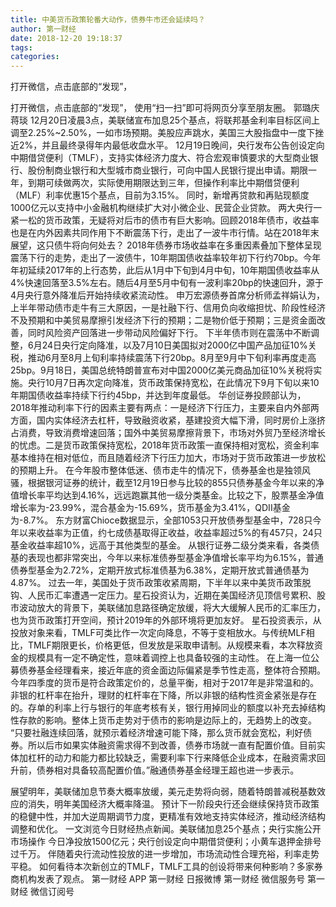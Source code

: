 ```yaml
---
title: 中美货币政策轮番大动作，债券牛市还会延续吗？
author: 第一财经
date: 2018-12-20 19:18:37
tags: 
categories: 
---
```

打开微信，点击底部的“发现”，
<!-- more -->
打开微信，点击底部的“发现”，
使用“扫一扫”即可将网页分享至朋友圈。
郭璐庆
蒋琰
12月20日凌晨3点，美联储宣布加息25个基点，将联邦基金利率目标区间上调至2.25%~2.50%，一如市场预期。美股应声跳水，美国三大股指盘中一度下挫近2%，并且最终录得年内最低收盘水平。
12月19日晚间，央行发布公告创设定向中期借贷便利（TMLF），支持实体经济力度大、符合宏观审慎要求的大型商业银行、股份制商业银行和大型城市商业银行，可向中国人民银行提出申请。期限一年，到期可续做两次，实际使用期限达到三年，但操作利率比中期借贷便利（MLF）利率优惠15个基点，目前为3.15%。
同时，新增再贷款和再贴现额度1000亿元以支持中小金融机构继续扩大对小微企业、民营企业贷款。
两大央行一紧一松的货币政策，无疑将对后市的债市有巨大影响。回顾2018年债市，收益率也是在内外因素共同作用下不断震荡下行，走出了一波牛市行情。站在2018年末展望，这只债牛将向何处去？
2018年债券市场收益率在多重因素叠加下整体呈现震荡下行的走势，走出了一波债牛，10年期国债收益率较年初下行约70bp。今年年初延续2017年的上行态势，此后从1月中下旬到4月中旬，10年期国债收益率从4%快速回落至3.5%左右。随后4月至5月中旬有一波利率20bp的快速回升，源于4月央行意外降准后开始持续收紧流动性。
申万宏源债券首席分析师孟祥娟认为，上半年带动债市走牛有三大原因，一是社融下行、信用负向收缩担忧、阶段性经济不及预期和中美贸易摩擦引发经济下行的预期；二是物价低于预期；三是资金面改善，同时风险资产回落进一步带动风险偏好下行。
下半年债市则在震荡中不断调整，6月24日央行定向降准，以及7月10日美国拟对2000亿中国产品加征10%关税，推动6月至8月上旬利率持续震荡下行20bp。8月至9月中下旬利率再度走高25bp。9月18日，美国总统特朗普宣布对中国2000亿美元商品加征10%关税将实施。央行10月7日再次定向降准，货币政策保持宽松，在此情况下9月下旬以来10年期国债收益率持续下行约45bp，并达到年度最低。
华创证券投顾部认为，2018年推动利率下行的因素主要有两点：一是经济下行压力，主要来自内外部两方面，国内实体经济去杠杆，导致融资收紧，基建投资大幅下滑，同时房价上涨挤占消费，导致消费增速回落；国外中美贸易摩擦背景下，市场对外贸乃至经济增长的忧虑。二是货币政策保持宽松，2018年货币政策一直保持相对宽松，资金利率基本维持在相对低位，而且随着经济下行压力加大，市场对于货币政策进一步放松的预期上升。
在今年股市整体低迷、债市走牛的情况下，债券基金也是独领风骚，根据银河证券的统计，截至12月19日参与比较的855只债券基金今年以来的净值增长率平均达到4.16%，远远跑赢其他一级分类基金。比较之下，股票基金净值增长率为-23.99%，混合基金为-15.69%，货币基金为3.41%，QDII基金为-8.7%。
东方财富Chioce数据显示，全部1053只开放债券型基金中，728只今年以来收益率为正值，约七成债基取得正收益，收益率超过5%的有457只，24只基金收益率超10%，远高于其他类型的基金。
从银行证券二级分类来看，各类债基的表现也都非常突出，今年以来标准债券型基金净值增长率平均为6.15%，普通债券型基金为2.72%，定期开放式标准债基为6.38%，定期开放式普通债基为4.87%。
过去一年，美国处于货币政策收紧周期，下半年以来中美货币政策脱钩、人民币汇率遭遇一定压力。星石投资认为，近期在美国经济见顶信号累积、股市波动放大的背景下，美联储加息路径确定放缓，将大大缓解人民币的汇率压力，也为货币政策打开空间，预计2019年的外部环境将更加友好。
星石投资表示，从投放对象来看，TMLF可类比作一次定向降息，不等于变相放水。与传统MLF相比，TMLF期限更长，价格更低，但发放是采取申请制。从规模来看，本次释放资金的规模具有一定不确定性，意味着调控上也具备较强的主动性。
在上海一位公募债券基金经理看来，接近年底的资金面边际偏紧是季节性走高，整体符合预期。今年四季度的货币是符合政策定价的，总量平衡，相对于2017年是非常温和的。非银的杠杆率在抬升，理财的杠杆率在下降，所以非银的结构性资金紧张是存在的。存单的利率上行与银行的年底考核有关，银行用掉同业的额度以补充去掉结构性存款的影响。整体上货币走势对于债市的影响是边际上的，无趋势上的改变。
“只要社融连续回落，就预示着经济增速可能下降，那么货币就会宽松，利好债券。所以后市如果实体融资需求得不到改善，债券市场就一直有配置价值。目前实体加杠杆的动力和能力都比较缺乏，需要利率下行来降低企业成本，在融资需求回升前，债券相对具备较高配置价值。”融通债券基金经理王超也进一步表示。
 
 
展望明年，美联储加息节奏大概率放缓，美元走势将向弱，随着特朗普减税基数效应的消失，明年美国经济大概率降温。
预计下一阶段央行还会继续保持货币政策的稳健中性，并加大逆周期调节力度，更精准有效地支持实体经济，推动经济结构调整和优化。
一文浏览今日财经热点新闻。美联储加息25个基点；央行实施公开市场操作 今日净投放1500亿元；央行创设定向中期借贷便利；小黄车退押金排号过千万。
伴随着央行流动性投放的进一步增加，市场流动性合理充裕，利率走势平稳。
如何看待本次新创立的TMLF，TMLF工具的创设将带来何种影响？多家券商机构发表了观点。
第一财经
APP
第一财经
日报微博
第一财经
微信服务号
第一财经
微信订阅号
